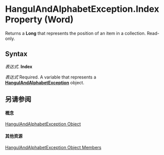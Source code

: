 
# HangulAndAlphabetException.Index Property (Word)

Returns a  **Long** that represents the position of an item in a collection. Read-only.


## Syntax

 _表达式_. **Index**

 _表达式_ Required. A variable that represents a **[HangulAndAlphabetException](f383505b-1f98-117c-e170-606403ad1508.md)** object.


## 另请参阅


#### 概念


[HangulAndAlphabetException Object](f383505b-1f98-117c-e170-606403ad1508.md)
#### 其他资源


[HangulAndAlphabetException Object Members](http://msdn.microsoft.com/library/7f6fa37a-c66a-32c5-c2d3-1141980ad488%28Office.15%29.aspx)
